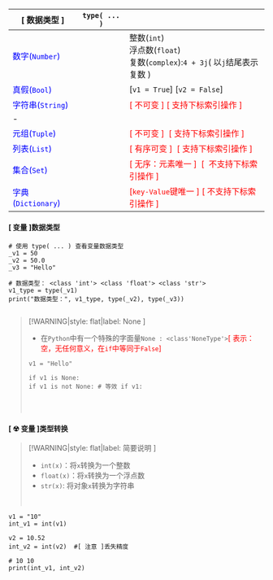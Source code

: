 <br/>



| [ 数据类型 ]                                       | `type( ... )` |                                                              |
| -------------------------------------------------- | ------------- | ------------------------------------------------------------ |
| <span style='color:Blue'>数字(`Number`)</span>     |               | 整数(`int`)<br/>浮点数(`float`)<br/>复数(`complex`):`4 + 3j`( 以`j`结尾表示复数 ) |
| <span style='color:Blue'>真假(`Bool`)</span>       |               | [`v1 = True`] [`v2 = False`]                                 |
| <span style='color:Blue'>字符串(`String`)</span>   |               | <span style='color:red'>[ 不可变 ] [ 支持下标索引操作 ]</span> |
| -                                                  |               |                                                              |
| <span style='color:Blue'>元组(`Tuple`)</span>      |               | <span style='color:red'>[ 不可变 ]  [ 支持下标索引操作 ]</span> |
| <span style='color:Blue'>列表(`List`)</span>       |               | <span style='color:red'>[ 有序可变 ]  [ 支持下标索引操作 ]</span> |
| <span style='color:Blue'>集合(`Set`)</span>        |               | <span style='color:red'>[ 无序：元素唯一 ]  [  不支持下标索引操作 ]</span> |
| <span style='color:Blue'>字典(`Dictionary`)</span> |               | <span style='color:red'>[`key-Value`键唯一 ] [  不支持下标索引操作 ]</span> |



<!-- tabs:start -->

#### **[ 变量 ]数据类型**

```shell
# 使用 type( ... ) 查看变量数据类型
_v1 = 50
_v2 = 50.0
_v3 = "Hello"

# 数据类型： <class 'int'> <class 'float'> <class 'str'>
v1_type = type(_v1)
print("数据类型：", v1_type, type(_v2), type(_v3))
    

```

>[!WARNING|style: flat|label: None ]
>
>- 在`Python`中有一个特殊的字面量`None : <class'NoneType'>`<span style='color:red'>[ 表示：空，无任何意义，在`if`中等同于`False`]</span>
>
>```shell
>v1 = "Hello"
>
>if v1 is None:
>if v1 is not None: # 等效 if v1: 
>
>
>```
>
><br/>



####  **[ ☢ 变量 ]类型转换**

>[!WARNING|style: flat|label: 简要说明 ]
>
>- `int(x)`：将`x`转换为一个整数
>- `float(x)`：将`x`转换为一个浮点数
>- `str(x)`: 将对象`x`转换为字符串
>
><br/>

```shell
v1 = "10"
int_v1 = int(v1)

v2 = 10.52
int_v2 = int(v2)  #[ 注意 ]丢失精度

# 10 10
print(int_v1, int_v2)


```



<!-- tabs:end -->

